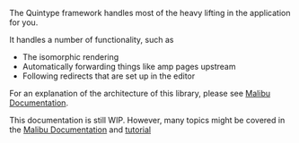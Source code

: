 The Quintype framework handles most of the heavy lifting in the application for you.

It handles a number of functionality, such as
* The isomorphic rendering
* Automatically forwarding things like amp pages upstream
* Following redirects that are set up in the editor

For an explanation of the architecture of this library, please see [Malibu Documentation](https://developers.quintype.com/malibu/isomorphic-rendering).

This documentation is still WIP. However, many topics might be covered in the [Malibu Documentation](https://developers.quintype.com/malibu) and [tutorial](https://developers.quintype.com/malibu/tutorial)

